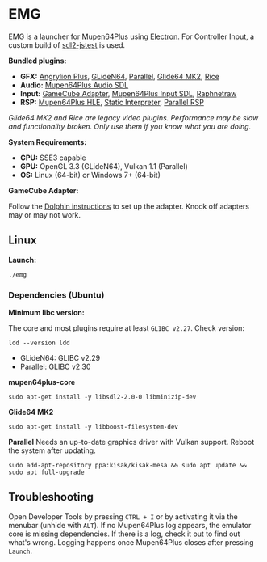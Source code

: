 # EMG

EMG is a launcher for [Mupen64Plus](https://github.com/mupen64plus/mupen64plus-core) using [Electron](https://github.com/electron/electron). For Controller Input, a custom build of [sdl2-jstest](https://github.com/GhostlyDark/sdl-jstest/tree/emg) is used.

**Bundled plugins:**

- **GFX:** [Angrylion Plus](https://github.com/ata4/angrylion-rdp-plus), [GLideN64](https://github.com/gonetz/GLideN64), [Parallel](https://github.com/GhostlyDark/mupen64plus-video-parallel), [Glide64 MK2](https://github.com/mupen64plus/mupen64plus-video-glide64mk2), [Rice](https://github.com/mupen64plus/mupen64plus-video-rice)
- **Audio:** [Mupen64Plus Audio SDL](https://github.com/mupen64plus/mupen64plus-audio-sdl)
- **Input:** [GameCube Adapter](https://github.com/amatho/mupen64plus-input-gca), [Mupen64Plus Input SDL](https://github.com/mupen64plus/mupen64plus-input-sdl), [Raphnetraw](https://github.com/raphnet/mupen64plus-input-raphnetraw)
- **RSP:** [Mupen64Plus HLE](https://github.com/mupen64plus/mupen64plus-rsp-hle), [Static Interpreter](https://github.com/mupen64plus/mupen64plus-rsp-cxd4), [Parallel RSP](https://github.com/mupen64plus-ae/parallel-rsp)

*Glide64 MK2 and Rice are legacy video plugins. Performance may be slow and functionality broken. Only use them if you know what you are doing.*

**System Requirements:**

- **CPU:** SSE3 capable
- **GPU:** OpenGL 3.3 (GLideN64), Vulkan 1.1 (Parallel)
- **OS:** Linux (64-bit) or Windows 7+ (64-bit)

**GameCube Adapter:**

Follow the [Dolphin instructions](https://dolphin-emu.org/docs/guides/how-use-official-gc-controller-adapter-wii-u/#Installation) to set up the adapter. Knock off adapters may or may not work.

## Linux

**Launch:**
```
./emg
```

### Dependencies (Ubuntu)

**Minimum libc version:**

The core and most plugins require at least `GLIBC v2.27`. Check version:
```
ldd --version ldd
```

- GLideN64: GLIBC v2.29
- Parallel: GLIBC v2.30


**mupen64plus-core**
```
sudo apt-get install -y libsdl2-2.0-0 libminizip-dev
```

**Glide64 MK2**
```
sudo apt-get install -y libboost-filesystem-dev
```

**Parallel**
Needs an up-to-date graphics driver with Vulkan support. Reboot the system after updating.
```
sudo add-apt-repository ppa:kisak/kisak-mesa && sudo apt update && sudo apt full-upgrade
```

## Troubleshooting

Open Developer Tools by pressing `CTRL + I` or by activating it via the menubar (unhide with `ALT`).
If no Mupen64Plus log appears, the emulator core is missing dependencies. If there is a log, check it out to find out what's wrong. Logging happens once Mupen64Plus closes after pressing `Launch`.